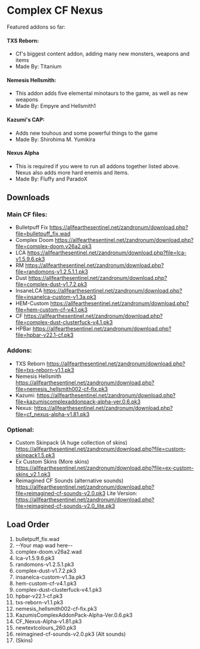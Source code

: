 # Complex CF Nexus

Featured addons so far:
#### TXS Reborn:
* Cf's biggest content addon, adding many new monsters, weapons and items
* Made By: Titanium

#### Nemesis Hellsmith:
* This addon adds five elemental minotaurs to the game, as well as new weapons
* Made By: Empyre and Hellsmith1

#### Kazumi's CAP:
* Adds new touhous and some powerful things to the game
* Made By: Shirohima M. Yumikira

#### Nexus Alpha
* This is required if you were to run all addons together listed above. Nexus also adds more hard enemis and items.
* Made By: Fluffy and ParadoX

## Downloads

### Main CF files:
* Bulletpuff Fix https://allfearthesentinel.net/zandronum/download.php?file=bulletpuff_fix.wad
* Complex Doom https://allfearthesentinel.net/zandronum/download.php?file=complex-doom.v26a2.pk3
* LCA https://allfearthesentinel.net/zandronum/download.php?file=lca-v1.5.9.6.pk3
* RM https://allfearthesentinel.net/zandronum/download.php?file=randomons-v1.2.5.1.1.pk3
* Dust https://allfearthesentinel.net/zandronum/download.php?file=complex-dust-v1.7.2.pk3
* InsaneLCA https://allfearthesentinel.net/zandronum/download.php?file=insanelca-custom-v1.3a.pk3
* HEM-Custom https://allfearthesentinel.net/zandronum/download.php?file=hem-custom-cf-v4.1.pk3
* CF https://allfearthesentinel.net/zandronum/download.php?file=complex-dust-clusterfuck-v4.1.pk3
* HPBar https://allfearthesentinel.net/zandronum/download.php?file=hpbar-v22.1-cf.pk3

### Addons:
* TXS Reborn https://allfearthesentinel.net/zandronum/download.php?file=txs-reborn-v1.1.pk3
* Nemesis Hellsmith https://allfearthesentinel.net/zandronum/download.php?file=nemesis_hellsmith002-cf-fix.pk3
* Kazumi: https://allfearthesentinel.net/zandronum/download.php?file=kazumiscomplexaddonpack-alpha-ver.0.6.pk3
* Nexus: https://allfearthesentinel.net/zandronum/download.php?file=cf_nexus-alpha-v1.81.pk3

### Optional:
* Custom Skinpack (A huge collection of skins) https://allfearthesentinel.net/zandronum/download.php?file=custom-skinpack1.5.pk3
* Ex Custom Skins (More skins) https://allfearthesentinel.net/zandronum/download.php?file=ex-custom-skins_v2.1.pk3
* Reimagined CF Sounds (alternative sounds) https://allfearthesentinel.net/zandronum/download.php?file=reimagined-cf-sounds-v2.0.pk3 
  Lite Version: https://allfearthesentinel.net/zandronum/download.php?file=reimagined-cf-sounds-v2.0_lite.pk3

## Load Order

1. bulletpuff_fix.wad
2. --Your map wad here--
3. complex-doom.v26a2.wad
4. lca-v1.5.9.6.pk3
5. randomons-v1.2.5.1.pk3
6. complex-dust-v1.7.2.pk3
7. insanelca-custom-v1.3a.pk3
8. hem-custom-cf-v4.1.pk3
9. complex-dust-clusterfuck-v4.1.pk3
10. hpbar-v22.1-cf.pk3
11. txs-reborn-v1.1.pk3
12. nemesis_hellsmith002-cf-fix.pk3
13. KazumisComplexAddonPack-Alpha-Ver.0.6.pk3
14. CF_Nexus-Alpha-v1.81.pk3
15. newtextcolours_260.pk3
16. reimagined-cf-sounds-v2.0.pk3 (Alt sounds)
17. (Skins)

